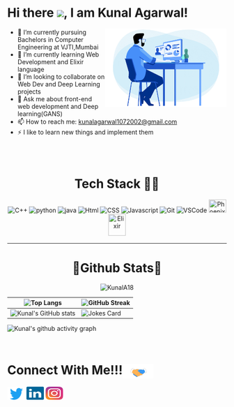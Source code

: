 # Hi there <img src="https://raw.githubusercontent.com/MartinHeinz/MartinHeinz/master/wave.gif" width="30px">, I am Kunal Agarwal!

<img src="assets/programmer.gif" align ="right" width=280>

- 🔭 I’m currently pursuing Bachelors in Computer Engineering at VJTI,Mumbai
- 🌱 I’m currently learning Web Development and Elixir language
- 👯 I’m looking to collaborate on Web Dev and Deep Learning projects
- 💬 Ask me about front-end web development and Deep learning(GANS)
- 📫 How to reach me: <a href="mailto: kunalagarwal1072002@gmail.com">kunalagarwal1072002@gmail.com</a> 
- ⚡ I like to learn new things and implement them

<br><br>

<h1 align="center">Tech Stack 👨‍💻</h1>
<p align=center>
<image src="assets/c.svg" width=30 title="C++">
<image src="assets/python-5.svg" width=30 title="python">
<image src="assets/java-14.svg" width=30 title="java">
<image src="assets/html-1.svg" width=30 title="Html">
<image src="assets/css-3.svg" width=30 title="CSS">
<image src="assets/javascript-1.svg" width=30 title="Javascript">
<image src="assets/git-icon.svg" width=30 title="Git">
<image src="assets/visual-studio-code-1.svg" width=30 title="VSCode">
<image src="assets/phoenix-36.svg" width=40 height=30 title="Phoenix Framework">
<image src="assets/elixir-1.svg" width=40 height=50 title="Elixir">
</p>

___

<h1 align="center">🏅Github Stats🏅</h1>

<p align="center"> <img src="https://komarev.com/ghpvc/?username=KunalA18&label=Profile%20Views&color=blue&style=flat-square" alt="KunalA18"></p> 

| ![Top Langs](https://github-readme-stats.vercel.app/api/top-langs/?username=KunalA18&theme=radical) |  ![GitHub Streak](https://github-readme-streak-stats.herokuapp.com/?user=KunalA18&theme=radical) |
| --- | --- |
| ![Kunal's GitHub stats](https://github-readme-stats.vercel.app/api?username=KunalA18&theme=radical) | ![Jokes Card](https://readme-jokes.vercel.app/api) |

![Kunal's github activity graph](https://activity-graph.herokuapp.com/graph?username=KunalA18&custom_title=Kunal%20Agarwal's%20Contribution%20Graph&theme=react-dark)

<br>

<h1>Connect With Me!!!<img align="center" src="assets/Handshake.gif" height="33px" /></h1>
<p>
    
<a href="https://twitter.com/KAgarwal18" target="blank"><img align="center" src="assets/twitter-6.svg" alt="Kunal" height="30" width="40" /></a>
<a href="https://www.linkedin.com/in/kunal-agarwal-274641200/" target="blank"><img align="center" src="assets/linkedin-icon-2.svg" alt="kunal agarwal" height="30" width="40" /></a>
<a href="https://www.instagram.com/kunalagarwal18/" target="blank"><img align="center" src="assets/instagram-5.svg" alt="kunalagarwal18" height="30" width="40" /></a>
</p>
   

